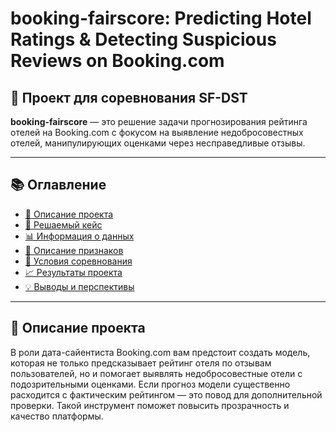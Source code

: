 # booking-fairscore: Predicting Hotel Ratings & Detecting Suspicious Reviews on Booking.com

## 🚀 Проект для соревнования SF-DST  
**booking-fairscore** — это решение задачи прогнозирования рейтинга отелей на Booking.com с фокусом на выявление недобросовестных отелей, манипулирующих оценками через несправедливые отзывы.  

---

## 📚 Оглавление  

- [🔎 Описание проекта](#about)  
- [🎯 Решаемый кейс](#case)  
- [📊 Информация о данных](#data_info)  
- [🧩 Описание признаков](#features)  
- [📜 Условия соревнования](#requirements)  
- [📈 Результаты проекта](#results)  
- [💡 Выводы и перспективы](#conclusions)

---

## <a id="about"></a>🔎 Описание проекта  
В роли дата-сайентиста Booking.com вам предстоит создать модель, которая не только предсказывает рейтинг отеля по отзывам пользователей, но и помогает выявлять недобросовестные отели с подозрительными оценками. Если прогноз модели существенно расходится с фактическим рейтингом — это повод для дополнительной проверки. Такой инструмент поможет повысить прозрачность и качество платформы.

Готовы погрузиться в реальные бизнес-задачи и сделать Booking.com честнее?

---


## <a id="features"></a>🧩 Описание признаков  

- **hotel_address** — адрес отеля  
- **review_date** — дата, когда рецензент разместил отзыв  
- **average_score** — средний балл отеля, вычисленный на основе последнего комментария за последний год  
- **hotel_name** — название отеля  
- **reviewer_nationality** — страна рецензента  
- **negative_review** — отрицательный отзыв, оставленный рецензентом  
- **review_total_negative_word_counts** — общее количество слов в отрицательном отзыве  
- **positive_review** — положительный отзыв, оставленный рецензентом  
- **review_total_positive_word_counts** — общее количество слов в положительном отзыве  
- **reviewer_score** — оценка, которую рецензент поставил отелю на основе своего опыта  
- **total_number_of_reviews_reviewer_has_given** — количество отзывов, которые рецензент дал ранее  
- **total_number_of_reviews** — общее количество действительных отзывов об отеле  
- **tags** — теги, которые рецензент дал отелю  
- **days_since_review** — количество дней между датой проверки и датой очистки данных  
- **additional_number_of_scoring** — количество гостей, которые поставили оценку без оставления отзыва  
- **lat** — географическая широта отеля  
- **lng** — географическая долгота отеля  
---

## <a id="requirements"></a>📜 Условия соревнования  
- Бессрочное и открытое для всех потоков соревнование  
- Индивидуальные сроки выполнения  
- Тестовая выборка полностью доступна в LeaderBoard  
- Метрика оценки: MAPE (mean absolute percentage error)  
- Формат результата: CSV с заголовком, напр.:

reviewer_score,id
1.0,1
3.7,2

---

## <a id="data_info"></a>📊 Информация о данных  
- :arrow_up: Ноутбук проекта с полным анализом и кодом: [PROJECT3/Project3.ipynb](PROJECT3/Project3.ipynb)  
- :arrow_up: Основной датафрейм с отзывами: [скачать](https://drive.google.com/file/d/183i7HqZIizhg3u1ZCzYwo65TpeObBCMl/view?usp=sharing)  
- :arrow_up: Таблица городов и их координат: [скачать](https://drive.google.com/file/d/19wdswoKYfq9YuC8Aj7uPMYCe3VBFGsE4/view?usp=sharing)  

---
## <a id="case"></a>🎯 Решаемый кейс  
Задача — регрессия для предсказания оценки отелей (reviewer_score) на основе анализа текстовых отзывов, оставленных в разное время.  
Это поможет:  
- Анализировать клиентскую удовлетворённость  
- Выявлять влияющие факторы на рейтинг  
- Прогнозировать будущие оценки и тенденции  

---

## <a id="results"></a>📈 Результаты  
:chart_with_upwards_trend: Получены визуализации и анализ ключевых признаков, а также построена и оценена регрессионная модель с использованием современных методов обработки и отбора признаков. Подробнее см. ноутбук: [PROJECT3/Project3.ipynb](PROJECT3/Project3.ipynb#metrics)

---

## <a id="conclusions"></a>💡 Выводы и перспективы  
📌 Проект демонстрирует эффективность применения методов машинного обучения для прогноза отельных рейтингов и помогает проводить мониторинг аномалий с целью повышения честности платформы Booking.  

Если ты нашел этот проект полезным или интересным, буду очень благодарен за ⭐️⭐️⭐️ в репозитории и поддержку моего профиля!  

---

### Репозиторий проекта и все материалы здесь:  
➡️ [**booking-fairscore**](https://github.com/Mekhty111/booking-fairscore)  

---
